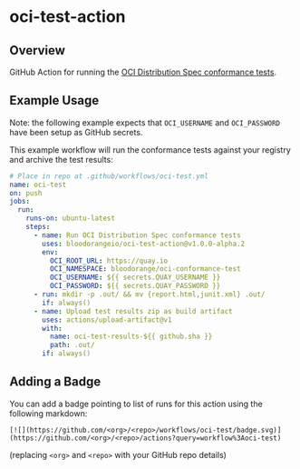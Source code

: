 # oci-test-action

## Overview

GitHub Action for running the [OCI Distribution Spec conformance tests](https://github.com/opencontainers/distribution-spec/tree/master/conformance).

## Example Usage

Note: the following example expects that `OCI_USERNAME` and `OCI_PASSWORD` have been setup as GitHub secrets. 

This example workflow will run the conformance tests against your registry and archive the test results:

```yaml
# Place in repo at .github/workflows/oci-test.yml
name: oci-test
on: push
jobs:
  run:
    runs-on: ubuntu-latest
    steps:
      - name: Run OCI Distribution Spec conformance tests
        uses: bloodorangeio/oci-test-action@v1.0.0-alpha.2
        env:
          OCI_ROOT_URL: https://quay.io
          OCI_NAMESPACE: bloodorange/oci-conformance-test
          OCI_USERNAME: ${{ secrets.QUAY_USERNAME }}
          OCI_PASSWORD: ${{ secrets.QUAY_PASSWORD }}
      - run: mkdir -p .out/ && mv {report.html,junit.xml} .out/
        if: always()
      - name: Upload test results zip as build artifact
        uses: actions/upload-artifact@v1
        with:
          name: oci-test-results-${{ github.sha }}
          path: .out/
        if: always()
```

## Adding a Badge

You can add a badge pointing to list of runs for this action using the following markdown:

```
[![](https://github.com/<org>/<repo>/workflows/oci-test/badge.svg)](https://github.com/<org>/<repo>/actions?query=workflow%3Aoci-test)
```

(replacing `<org>` and `<repo>` with your GitHub repo details)
